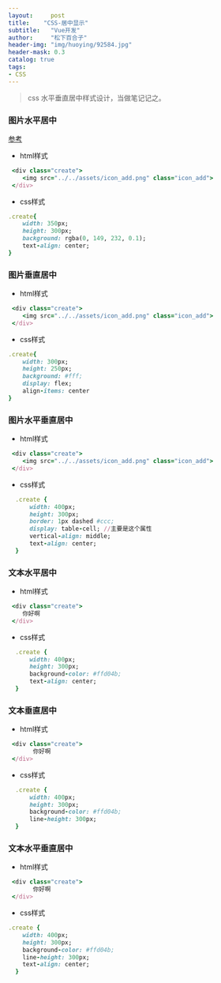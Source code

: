 ```yaml
---
layout:     post
title:    "CSS-居中显示"
subtitle:   "Vue开发"
author:     "松下百合子"
header-img: "img/huoying/92584.jpg"
header-mask: 0.3
catalog: true
tags:
- CSS
---
```


> css 水平垂直居中样式设计，当做笔记记之。

### 图片水平居中

[参考](https://zhidao.baidu.com/question/537179073.html) 

- html样式
```ruby
 <div class="create">
    <img src="../../assets/icon_add.png" class="icon_add">  
 </div>
```


- css样式
```ruby
.create{
    width: 350px;
    height: 300px;
    background: rgba(0, 149, 232, 0.1);
    text-align: center;
}
```

### 图片垂直居中

- html样式
```ruby
 <div class="create">
    <img src="../../assets/icon_add.png" class="icon_add">  
 </div>
```

- css样式

```ruby
.create{
    width: 300px;
    height: 250px;
    background: #fff;
    display: flex;
    align-items: center
}
```

### 图片水平垂直居中

- html样式

```ruby
 <div class="create">
    <img src="../../assets/icon_add.png" class="icon_add">  
 </div>
```

- css样式

```ruby
  .create {
      width: 400px;
      height: 300px;
      border: 1px dashed #ccc;
      display: table-cell; //主要是这个属性
      vertical-align: middle;
      text-align: center;
  }
```

### 文本水平居中

- html样式

```ruby
 <div class="create">
    你好啊
 </div>
```

- css样式

```ruby
  .create {
      width: 400px;
      height: 300px;
      background-color: #ffd04b;
      text-align: center;
  }
```

### 文本垂直居中

- html样式

```ruby
 <div class="create">
       你好啊
 </div>
```

- css样式

```ruby
  .create {
      width: 400px;
      height: 300px;
      background-color: #ffd04b;
      line-height: 300px;
  }
```

### 文本水平垂直居中

- html样式

```ruby
 <div class="create">
       你好啊
 </div>
```

- css样式

```ruby
.create {
    width: 400px;
    height: 300px;
    background-color: #ffd04b;
    line-height: 300px;
    text-align: center;
  }
```













